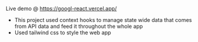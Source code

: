 Live demo @ https://googl-react.vercel.app/

- This project used context hooks to manage state wide data that comes from API data and feed it throughout the whole app
- Used tailwind css to style the web app

